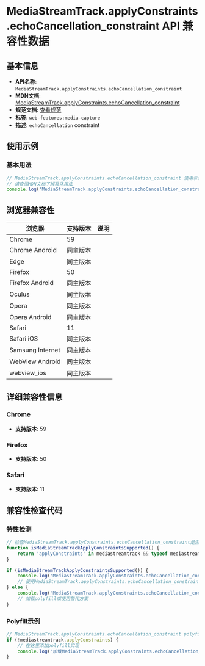 # MediaStreamTrack.applyConstraints.echoCancellation_constraint API 兼容性数据

## 基本信息

- **API名称**: `MediaStreamTrack.applyConstraints.echoCancellation_constraint`
- **MDN文档**: [MediaStreamTrack.applyConstraints.echoCancellation_constraint](https://developer.mozilla.org/docs/Web/API/MediaTrackConstraints/echoCancellation)
- **规范文档**: [查看规范](https://w3c.github.io/mediacapture-main/#dom-mediatrackconstraintset-echocancellation)
- **标签**: `web-features:media-capture`
- **描述**: `echoCancellation` constraint

## 使用示例

### 基本用法

```javascript
// MediaStreamTrack.applyConstraints.echoCancellation_constraint 使用示例
// 请查阅MDN文档了解具体用法
console.log('MediaStreamTrack.applyConstraints.echoCancellation_constraint API');
```

## 浏览器兼容性

| 浏览器 | 支持版本 | 说明 |
|--------|----------|------|
| Chrome | 59 |  |
| Chrome Android | 同主版本 |  |
| Edge | 同主版本 |  |
| Firefox | 50 |  |
| Firefox Android | 同主版本 |  |
| Oculus | 同主版本 |  |
| Opera | 同主版本 |  |
| Opera Android | 同主版本 |  |
| Safari | 11 |  |
| Safari iOS | 同主版本 |  |
| Samsung Internet | 同主版本 |  |
| WebView Android | 同主版本 |  |
| webview_ios | 同主版本 |  |

## 详细兼容性信息

### Chrome

- **支持版本**: 59

### Firefox

- **支持版本**: 50

### Safari

- **支持版本**: 11

## 兼容性检查代码

### 特性检测

```javascript
// 检查MediaStreamTrack.applyConstraints.echoCancellation_constraint是否支持
function isMediaStreamTrackApplyConstraintsSupported() {
    return 'applyConstraints' in mediastreamtrack && typeof mediastreamtrack.applyConstraints === 'function';
}

if (isMediaStreamTrackApplyConstraintsSupported()) {
    console.log('MediaStreamTrack.applyConstraints.echoCancellation_constraint 支持');
    // 使用MediaStreamTrack.applyConstraints.echoCancellation_constraint
} else {
    console.log('MediaStreamTrack.applyConstraints.echoCancellation_constraint 不支持，需要polyfill');
    // 加载polyfill或使用替代方案
}
```

### Polyfill示例

```javascript
// MediaStreamTrack.applyConstraints.echoCancellation_constraint polyfill
if (!mediastreamtrack.applyConstraints) {
    // 在这里添加polyfill实现
    console.log('加载MediaStreamTrack.applyConstraints.echoCancellation_constraint polyfill');
}
```

